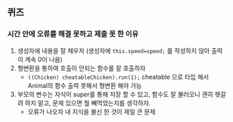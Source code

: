 ## 퀴즈

### 시간 안에 오류를 해결 못하고 제출 못 한 이유


1. 생성자에 내용을 잘 채우자 (생성자에 `this.speed=speed;` 를 작성하지 않아 출력이 계속 0이 나옴)
2. 형변환을 통하여 호출이 안되는 함수를 잘 호출하자 
     - `((Chicken) cheatableChicken).run(1);`  cheatable 으로 타입 해서 Animal의 함수 출력 못해서 형변환 해야 가능
3. 부모의 변수는 자식이 super를 통해 저장 할 수 있고, 함수도 잘 불러오니 괜히 헷갈려 하지 말고, 문제 있으면 뭘 빼먹었는지를 생각하자.
   - 오류가 나오자 내 지식을 불신 한 것이 제일 큰 문제